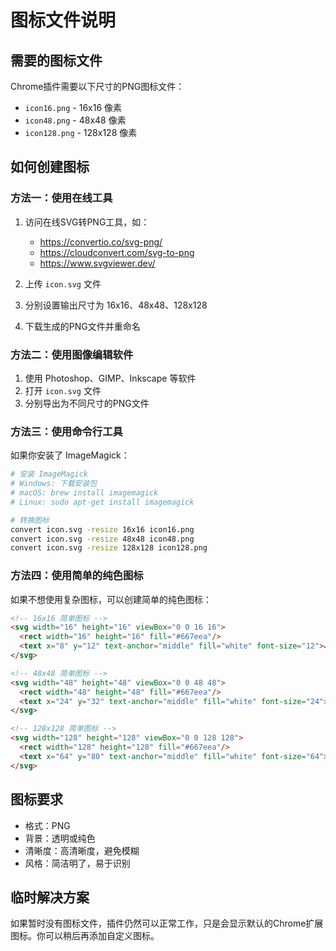 # 图标文件说明

## 需要的图标文件

Chrome插件需要以下尺寸的PNG图标文件：

- `icon16.png` - 16x16 像素
- `icon48.png` - 48x48 像素  
- `icon128.png` - 128x128 像素

## 如何创建图标

### 方法一：使用在线工具

1. 访问在线SVG转PNG工具，如：
   - https://convertio.co/svg-png/
   - https://cloudconvert.com/svg-to-png
   - https://www.svgviewer.dev/

2. 上传 `icon.svg` 文件
3. 分别设置输出尺寸为 16x16、48x48、128x128
4. 下载生成的PNG文件并重命名

### 方法二：使用图像编辑软件

1. 使用 Photoshop、GIMP、Inkscape 等软件
2. 打开 `icon.svg` 文件
3. 分别导出为不同尺寸的PNG文件

### 方法三：使用命令行工具

如果你安装了 ImageMagick：

```bash
# 安装 ImageMagick
# Windows: 下载安装包
# macOS: brew install imagemagick
# Linux: sudo apt-get install imagemagick

# 转换图标
convert icon.svg -resize 16x16 icon16.png
convert icon.svg -resize 48x48 icon48.png
convert icon.svg -resize 128x128 icon128.png
```

### 方法四：使用简单的纯色图标

如果不想使用复杂图标，可以创建简单的纯色图标：

```html
<!-- 16x16 简单图标 -->
<svg width="16" height="16" viewBox="0 0 16 16">
  <rect width="16" height="16" fill="#667eea"/>
  <text x="8" y="12" text-anchor="middle" fill="white" font-size="12">✓</text>
</svg>

<!-- 48x48 简单图标 -->
<svg width="48" height="48" viewBox="0 0 48 48">
  <rect width="48" height="48" fill="#667eea"/>
  <text x="24" y="32" text-anchor="middle" fill="white" font-size="24">✓</text>
</svg>

<!-- 128x128 简单图标 -->
<svg width="128" height="128" viewBox="0 0 128 128">
  <rect width="128" height="128" fill="#667eea"/>
  <text x="64" y="80" text-anchor="middle" fill="white" font-size="64">✓</text>
</svg>
```

## 图标要求

- 格式：PNG
- 背景：透明或纯色
- 清晰度：高清晰度，避免模糊
- 风格：简洁明了，易于识别

## 临时解决方案

如果暂时没有图标文件，插件仍然可以正常工作，只是会显示默认的Chrome扩展图标。你可以稍后再添加自定义图标。 